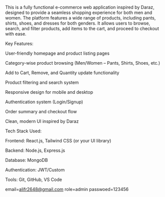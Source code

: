This is a fully functional e-commerce web application inspired by Daraz, designed to provide a seamless shopping experience for both men and women. The platform features a wide range of products, including pants, shirts, shoes, and dresses for both genders. It allows users to browse, search, and filter products, add items to the cart, and proceed to checkout with ease.

Key Features:

User-friendly homepage and product listing pages

Category-wise product browsing (Men/Women – Pants, Shirts, Shoes, etc.)

Add to Cart, Remove, and Quantity update functionality

Product filtering and search system

Responsive design for mobile and desktop

Authentication system (Login/Signup)

Order summary and checkout flow

Clean, modern UI inspired by Daraz

Tech Stack Used:

Frontend: React.js, Tailwind CSS (or your UI library)

Backend: Node.js, Express.js

Database: MongoDB

Authentication: JWT/Custom

Tools: Git, GitHub, VS Code

email=alifr2648@gmail.com
role=admin
passwoed=123456
